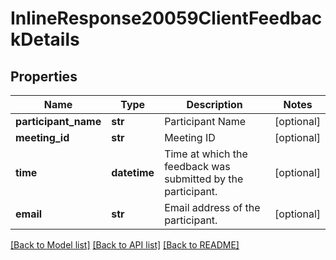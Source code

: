 # InlineResponse20059ClientFeedbackDetails

## Properties
Name | Type | Description | Notes
------------ | ------------- | ------------- | -------------
**participant_name** | **str** | Participant Name | [optional] 
**meeting_id** | **str** | Meeting ID | [optional] 
**time** | **datetime** | Time at which the feedback was submitted by the participant. | [optional] 
**email** | **str** | Email address of the participant. | [optional] 

[[Back to Model list]](../README.md#documentation-for-models) [[Back to API list]](../README.md#documentation-for-api-endpoints) [[Back to README]](../README.md)

